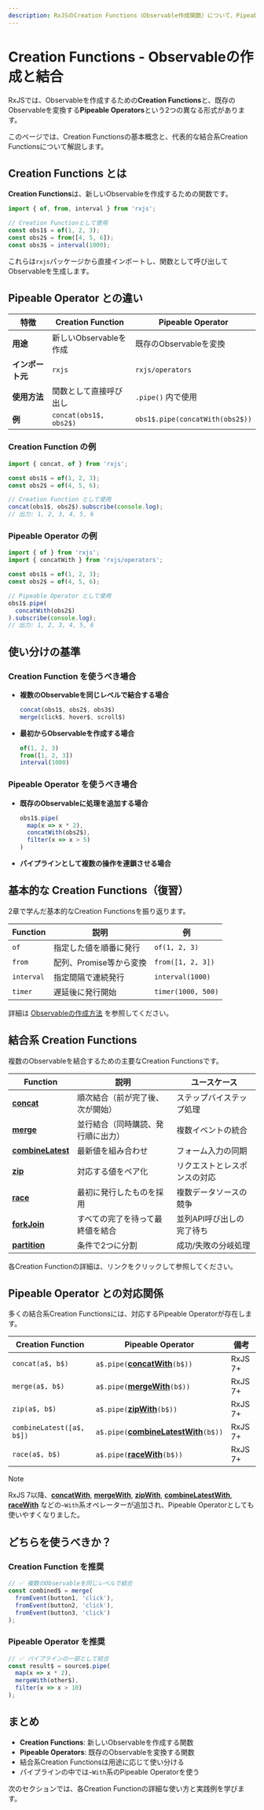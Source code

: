 ```yaml
---
description: RxJSのCreation Functions（Observable作成関数）について、Pipeable Operatorとの違い、基本的な使い方、結合系Creation Functionsを網羅的に解説します。
---
```


# Creation Functions - Observableの作成と結合

RxJSでは、Observableを作成するための**Creation Functions**と、既存のObservableを変換する**Pipeable Operators**という2つの異なる形式があります。

このページでは、Creation Functionsの基本概念と、代表的な結合系Creation Functionsについて解説します。

## Creation Functions とは

**Creation Functions**は、新しいObservableを作成するための関数です。

```typescript
import { of, from, interval } from 'rxjs';

// Creation Functionとして使用
const obs1$ = of(1, 2, 3);
const obs2$ = from([4, 5, 6]);
const obs3$ = interval(1000);
```

これらは`rxjs`パッケージから直接インポートし、関数として呼び出してObservableを生成します。

## Pipeable Operator との違い

| 特徴 | Creation Function | Pipeable Operator |
|------|-------------------|-------------------|
| **用途** | 新しいObservableを作成 | 既存のObservableを変換 |
| **インポート元** | `rxjs` | `rxjs/operators` |
| **使用方法** | 関数として直接呼び出し | `.pipe()` 内で使用 |
| **例** | `concat(obs1$, obs2$)` | `obs1$.pipe(concatWith(obs2$))` |

### Creation Function の例

```typescript
import { concat, of } from 'rxjs';

const obs1$ = of(1, 2, 3);
const obs2$ = of(4, 5, 6);

// Creation Function として使用
concat(obs1$, obs2$).subscribe(console.log);
// 出力: 1, 2, 3, 4, 5, 6
```

### Pipeable Operator の例

```typescript
import { of } from 'rxjs';
import { concatWith } from 'rxjs/operators';

const obs1$ = of(1, 2, 3);
const obs2$ = of(4, 5, 6);

// Pipeable Operator として使用
obs1$.pipe(
  concatWith(obs2$)
).subscribe(console.log);
// 出力: 1, 2, 3, 4, 5, 6
```

## 使い分けの基準

### Creation Function を使うべき場合

- **複数のObservableを同じレベルで結合する場合**
  ```typescript
  concat(obs1$, obs2$, obs3$)
  merge(click$, hover$, scroll$)
  ```

- **最初からObservableを作成する場合**
  ```typescript
  of(1, 2, 3)
  from([1, 2, 3])
  interval(1000)
  ```

### Pipeable Operator を使うべき場合

- **既存のObservableに処理を追加する場合**
  ```typescript
  obs1$.pipe(
    map(x => x * 2),
    concatWith(obs2$),
    filter(x => x > 5)
  )
  ```

- **パイプラインとして複数の操作を連鎖させる場合**

## 基本的な Creation Functions（復習）

2章で学んだ基本的なCreation Functionsを振り返ります。

| Function | 説明 | 例 |
|----------|------|-----|
| `of` | 指定した値を順番に発行 | `of(1, 2, 3)` |
| `from` | 配列、Promise等から変換 | `from([1, 2, 3])` |
| `interval` | 指定間隔で連続発行 | `interval(1000)` |
| `timer` | 遅延後に発行開始 | `timer(1000, 500)` |

詳細は [Observableの作成方法](/guide/observables/creation) を参照してください。

## 結合系 Creation Functions

複数のObservableを結合するための主要なCreation Functionsです。

| Function | 説明 | ユースケース |
|----------|------|-------------|
| **[concat](/guide/creation-functions/concat)** | 順次結合（前が完了後、次が開始） | ステップバイステップ処理 |
| **[merge](/guide/creation-functions/merge)** | 並行結合（同時購読、発行順に出力） | 複数イベントの統合 |
| **[combineLatest](/guide/creation-functions/combineLatest)** | 最新値を組み合わせ | フォーム入力の同期 |
| **[zip](/guide/creation-functions/zip)** | 対応する値をペア化 | リクエストとレスポンスの対応 |
| **[race](/guide/creation-functions/race)** | 最初に発行したものを採用 | 複数データソースの競争 |
| **[forkJoin](/guide/creation-functions/forkJoin)** | すべての完了を待って最終値を結合 | 並列API呼び出しの完了待ち |
| **[partition](/guide/creation-functions/partition)** | 条件で2つに分割 | 成功/失敗の分岐処理 |

各Creation Functionの詳細は、リンクをクリックして参照してください。

## Pipeable Operator との対応関係

多くの結合系Creation Functionsには、対応するPipeable Operatorが存在します。

| Creation Function | Pipeable Operator | 備考 |
|-------------------|-------------------|------|
| `concat(a$, b$)` | `a$.pipe(`**[concatWith](/guide/operators/combination/concatWith)**`(b$))` | RxJS 7+ |
| `merge(a$, b$)` | `a$.pipe(`**[mergeWith](/guide/operators/combination/mergeWith)**`(b$))` | RxJS 7+ |
| `zip(a$, b$)` | `a$.pipe(`**[zipWith](/guide/operators/combination/zipWith)**`(b$))` | RxJS 7+ |
| `combineLatest([a$, b$])` | `a$.pipe(`**[combineLatestWith](/guide/operators/combination/combineLatestWith)**`(b$))` | RxJS 7+ |
| `race(a$, b$)` | `a$.pipe(`**[raceWith](/guide/operators/combination/raceWith)**`(b$))` | RxJS 7+ |

> [!NOTE]
> RxJS 7以降、**[concatWith](/guide/operators/combination/concatWith)**, **[mergeWith](/guide/operators/combination/mergeWith)**, **[zipWith](/guide/operators/combination/zipWith)**, **[combineLatestWith](/guide/operators/combination/combineLatestWith)**, **[raceWith](/guide/operators/combination/raceWith)** などの`~With`系オペレーターが追加され、Pipeable Operatorとしても使いやすくなりました。

## どちらを使うべきか？

### Creation Function を推奨

```typescript
// ✅ 複数のObservableを同じレベルで結合
const combined$ = merge(
  fromEvent(button1, 'click'),
  fromEvent(button2, 'click'),
  fromEvent(button3, 'click')
);
```

### Pipeable Operator を推奨

```typescript
// ✅ パイプラインの一部として結合
const result$ = source$.pipe(
  map(x => x * 2),
  mergeWith(other$),
  filter(x => x > 10)
);
```

## まとめ

- **Creation Functions**: 新しいObservableを作成する関数
- **Pipeable Operators**: 既存のObservableを変換する関数
- 結合系Creation Functionsは用途に応じて使い分ける
- パイプラインの中では`~With`系のPipeable Operatorを使う

次のセクションでは、各Creation Functionの詳細な使い方と実践例を学びます。

